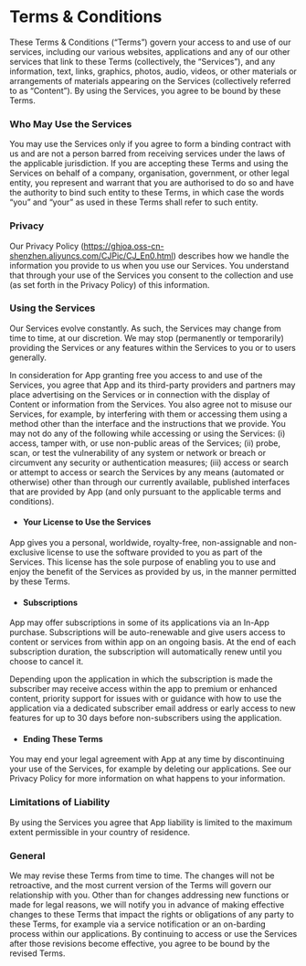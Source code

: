 # Terms & Conditions

 

These Terms & Conditions (“Terms”) govern your access to and use of our services, including our various websites, applications and any of our other services that link to these Terms (collectively, the “Services”), and any information, text, links, graphics, photos, audio, videos, or other materials or arrangements of materials appearing on the Services (collectively referred to as “Content”). By using the Services, you agree to be bound by these Terms.

### Who May Use the Services

You may use the Services only if you agree to form a binding contract with us and are not a person barred from receiving services under the laws of the applicable jurisdiction. If you are accepting these Terms and using the Services on behalf of a company, organisation, government, or other legal entity, you represent and warrant that you are authorised to do so and have the authority to bind such entity to these Terms, in which case the words “you” and “your” as used in these Terms shall refer to such entity.

### Privacy

Our Privacy Policy (https://ghjoa.oss-cn-shenzhen.aliyuncs.com/CJPic/CJ_En0.html) describes how we handle the information you provide to us when you use our Services. You understand that through your use of the Services you consent to the collection and use (as set forth in the Privacy Policy) of this information.

### Using the Services

Our Services evolve constantly. As such, the Services may change from time to time, at our discretion. We may stop (permanently or temporarily) providing the Services or any features within the Services to you or to users generally.

In consideration for App granting free you access to and use of the Services, you agree that App and its third-party providers and partners may place advertising on the Services or in connection with the display of Content or information from the Services. You also agree not to misuse our Services, for example, by interfering with them or accessing them using a method other than the interface and the instructions that we provide. You may not do any of the following while accessing or using the Services: (i) access, tamper with, or use non-public areas of the Services; (ii) probe, scan, or test the vulnerability of any system or network or breach or circumvent any security or authentication measures; (iii) access or search or attempt to access or search the Services by any means (automated or otherwise) other than through our currently available, published interfaces that are provided by App (and only pursuant to the applicable terms and conditions).

- #### Your License to Use the Services

App gives you a personal, worldwide, royalty-free, non-assignable and non-exclusive license to use the software provided to you as part of the Services. This license has the sole purpose of enabling you to use and enjoy the benefit of the Services as provided by us, in the manner permitted by these Terms.

- #### Subscriptions

App may offer subscriptions in some of its applications via an In-App purchase. Subscriptions will be auto-renewable and give users access to content or services from within app on an ongoing basis. At the end of each subscription duration, the subscription will automatically renew until you choose to cancel it.

Depending upon the application in which the subscription is made the subscriber may receive access within the app to premium or enhanced content, priority support for issues with or guidance with how to use the application via a dedicated subscriber email address or early access to new features for up to 30 days before non-subscribers using the application.

- #### Ending These Terms

You may end your legal agreement with App at any time by discontinuing your use of the Services, for example by deleting our applications. See our Privacy Policy for more information on what happens to your information.

 

### Limitations of Liability

By using the Services you agree that App liability is limited to the maximum extent permissible in your country of residence.

 

### General

We may revise these Terms from time to time. The changes will not be retroactive, and the most current version of the Terms will govern our relationship with you. Other than for changes addressing new functions or made for legal reasons, we will notify you in advance of making effective changes to these Terms that impact the rights or obligations of any party to these Terms, for example via a service notification or an on-barding process within our applications. By continuing to access or use the Services after those revisions become effective, you agree to be bound by the revised Terms.